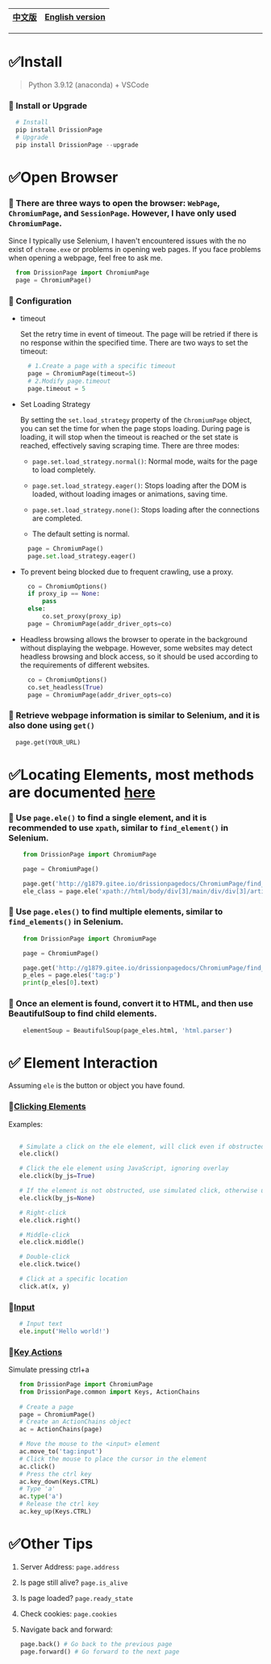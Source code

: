 |[中文版](https://github.com/JulianLee310514065/Akasha_Project/edit/main/Akasha%20-%20Web_Scrapy/DrissionPage/README.md)|[English version](https://github.com/JulianLee310514065/Akasha_Project/blob/main/Akasha%20-%20Web_Scrapy/DrissionPage/README_eng.md)|
-|-|

---
# ✅️️Install
  > Python 3.9.12 (anaconda) + VSCode

### 📌 Install or Upgrade
```py
  # Install
  pip install DrissionPage
  # Upgrade
  pip install DrissionPage --upgrade
```
# ✅️Open Browser


### 📌 There are three ways to open the browser: `WebPage`, `ChromiumPage`, and `SessionPage`. However, I have only used `ChromiumPage`.

  Since I typically use Selenium, I haven't encountered issues with the no exist of `chrome.exe` or problems in opening web pages. If you face problems when opening a webpage, feel free to ask me.
    
  ```python
    from DrissionPage import ChromiumPage
    page = ChromiumPage()  
  ```
    
### 📌 Configuration
    
  *  timeout
  
      Set the retry time in event of timeout. The page will be retried if there is no response within the specified time. There are two ways to set the timeout:
      ```python    
        # 1.Create a page with a specific timeout
        page = ChromiumPage(timeout=5)        
        # 2.Modify page.timeout
        page.timeout = 5
      ```

  * Set Loading Strategy
  
      By setting the `set.load_strategy` property of the `ChromiumPage` object, you can set the time for when the page stops loading. During page is loading, it will stop when the timeout is reached or the set state is reached, effectively saving scraping time. There are three modes:
      * `page.set.load_strategy.normal()`: Normal mode, waits for the page to load completely.

      * `page.set.load_strategy.eager()`: Stops loading after the DOM is loaded, without loading images or animations, saving time.

      * `page.set.load_strategy.none()`: Stops loading after the connections are completed.

      * The default setting is normal.
       
      ```py      
        page = ChromiumPage()
        page.set.load_strategy.eager()
      ```

  * To prevent being blocked due to frequent crawling, use a proxy.

      ```py
        co = ChromiumOptions()
        if proxy_ip == None:
            pass
        else:
            co.set_proxy(proxy_ip)
        page = ChromiumPage(addr_driver_opts=co)
      ```

  * Headless browsing allows the browser to operate in the background without displaying the webpage. However, some websites may detect headless browsing and block access, so it should be used according to the requirements of different websites.
      ```python
        co = ChromiumOptions()
        co.set_headless(True)          
        page = ChromiumPage(addr_driver_opts=co)
      ```


### 📌 Retrieve webpage information is similar to Selenium, and it is also done using `get()`

```py
  page.get(YOUR_URL)
```

# ✅️Locating Elements, most methods are documented [here](http://g1879.gitee.io/drissionpagedocs/ChromiumPage/find_elements/)

### 📌 Use `page.ele()` to find a single element, and it is recommended to use `xpath`, similar to `find_element()` in Selenium. 

```python
    from DrissionPage import ChromiumPage

    page = ChromiumPage()

    page.get('http://g1879.gitee.io/drissionpagedocs/ChromiumPage/find_elements/')
    ele_class = page.ele('xpath://html/body/div[3]/main/div/div[3]/article')    
```

### 📌 Use `page.eles()` to find multiple elements, similar to `find_elements()` in Selenium.
   
```python
    from DrissionPage import ChromiumPage

    page = ChromiumPage()

    page.get('http://g1879.gitee.io/drissionpagedocs/ChromiumPage/find_elements/')
    p_eles = page.eles('tag:p')
    print(p_eles[0].text)      
```

### 📌 Once an element is found, convert it to HTML, and then use BeautifulSoup to find child elements.

```py
    elementSoup = BeautifulSoup(page_eles.html, 'html.parser')
```


# ✅️ ️Element Interaction

Assuming `ele` is the button or object you have found.

### 📌[Clicking Elements](http://g1879.gitee.io/drissionpagedocs/ChromiumPage/element_operation/#_1)
   
   Examples:
   
```python
   
   # Simulate a click on the ele element, will click even if obstructed
   ele.click()

   # Click the ele element using JavaScript, ignoring overlay
   ele.click(by_js=True)

   # If the element is not obstructed, use simulated click, otherwise use JavaScript click
   ele.click(by_js=None)

   # Right-click
   ele.click.right()

   # Middle-click
   ele.click.middle()

   # Double-click
   ele.click.twice()

   # Click at a specific location
   click.at(x, y)
```

### 📌[Input](http://g1879.gitee.io/drissionpagedocs/ChromiumPage/element_operation/#_2)
   
```python
   # Input text
   ele.input('Hello world!')

```

### 📌[Key Actions](http://g1879.gitee.io/drissionpagedocs/ChromiumPage/action_chains/#key_up)

Simulate pressing  ctrl+a

```py
   from DrissionPage import ChromiumPage
   from DrissionPage.common import Keys, ActionChains
   
   # Create a page
   page = ChromiumPage()
   # Create an ActionChains object
   ac = ActionChains(page)

   # Move the mouse to the <input> element
   ac.move_to('tag:input')
   # Click the mouse to place the cursor in the element
   ac.click()
   # Press the ctrl key
   ac.key_down(Keys.CTRL)
   # Type 'a'
   ac.type('a')
   # Release the ctrl key
   ac.key_up(Keys.CTRL)
```

# ✅️Other Tips

1. Server Address: `page.address`

2. Is page still alive?
    `page.is_alive`

3. Is page loaded?
    `page.ready_state`

4. Check cookies:
    `page.cookies`

5. Navigate back and forward:

    ```py
    page.back() # Go back to the previous page
    page.forward() # Go forward to the next page
    ```
